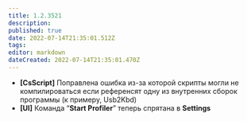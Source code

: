 ```yaml
---
title: 1.2.3521
description: 
published: true
date: 2022-07-14T21:35:01.512Z
tags: 
editor: markdown
dateCreated: 2022-07-14T21:35:01.470Z
---		
```

		
- **[CsScript]** Поправлена ошибка из-за которой скрипты могли не компилироваться если референсят одну из внутренних сборок программы (к примеру, Usb2Kbd)
- **[UI]** Команда “**Start Profiler**” теперь спрятана в **Settings**
